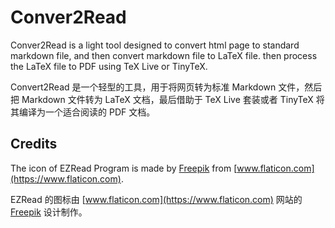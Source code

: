 # Conver2Read

Conver2Read is a light tool designed to convert html page to standard markdown file, and then convert markdown file to LaTeX file. then process the LaTeX file to PDF using TeX Live or TinyTeX.

Convert2Read 是一个轻型的工具，用于将网页转为标准 Markdown 文件，然后把 Markdown 文件转为 LaTeX 文档，最后借助于 TeX Live 套装或者 TinyTeX 将其编译为一个适合阅读的 PDF 文档。


## Credits

The icon of EZRead Program is made by [Freepik](https://www.flaticon.com/authors/payungkead) from [www.flaticon.com](https://www.flaticon.com).

EZRead 的图标由 [www.flaticon.com](https://www.flaticon.com) 网站的 [Freepik](https://www.flaticon.com/authors/payungkead) 设计制作。

